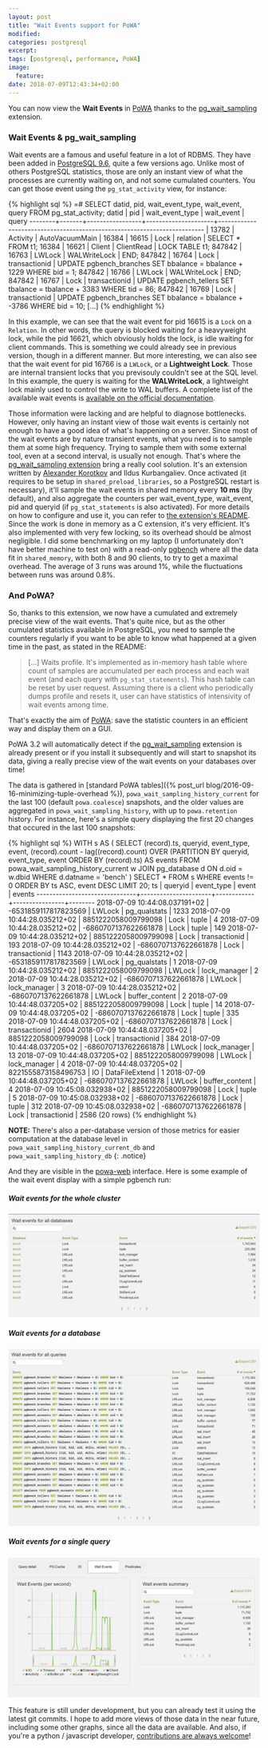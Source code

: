 ```yaml
---
layout: post
title: "Wait Events support for PoWA"
modified:
categories: postgresql
excerpt:
tags: [postgresql, performance, PoWA]
image:
  feature:
date: 2018-07-09T12:43:34+02:00
---
```


You can now view the **Wait Events** in [PoWA](http://powa.readthedocs.io/)
thanks to the
[pg\_wait\_sampling](https://github.com/postgrespro/pg_wait_sampling/)
extension.

### Wait Events & pg\_wait\_sampling

Wait events are a famous and useful feature in a lot of RDBMS.  They have been
added in [PostgreSQL
9.6](https://github.com/postgres/postgres/commit/53be0b1add7), quite a few
versions ago.  Unlike most of others PostgreSQL statistics, those are only an
instant view of what the processes are currently waiting on, and not some
cumulated counters.  You can get those event using the `pg_stat_activity` view,
for instance:

{% highlight sql %}
=# SELECT datid, pid, wait_event_type, wait_event, query FROM pg_stat_activity;
 datid  |  pid  | wait_event_type |     wait_event      |                                  query
--------+-------+-----------------+---------------------+-------------------------------------------------------------------------
 <NULL> | 13782 | Activity        | AutoVacuumMain      |
  16384 | 16615 | Lock            | relation            | SELECT * FROM t1;
  16384 | 16621 | Client          | ClientRead          | LOCK TABLE t1;
 847842 | 16763 | LWLock          | WALWriteLock        | END;
 847842 | 16764 | Lock            | transactionid       | UPDATE pgbench_branches SET bbalance = bbalance + 1229 WHERE bid = 1;
 847842 | 16766 | LWLock          | WALWriteLock        | END;
 847842 | 16767 | Lock            | transactionid       | UPDATE pgbench_tellers SET tbalance = tbalance + 3383 WHERE tid = 86;
 847842 | 16769 | Lock            | transactionid       | UPDATE pgbench_branches SET bbalance = bbalance + -3786 WHERE bid = 10;
[...]
{% endhighlight %}

In this example, we can see that the wait event for pid 16615 is a ``Lock`` on
a ``Relation``.  In other words, the query is blocked waiting for a heavyweight
lock, while the pid 16621, which obviously holds the lock, is idle waiting for
client commands.  This is something we could already see in previous version,
though in a different manner.  But more interesting, we can also see that the
wait event for pid 16766 is a ``LWLock``, or a **Lightweight Lock**.  Those are
internal transient locks that you previsouly couldn't see at the SQL level.  In
this example, the query is waiting for the **WALWriteLock**, a lightweight lock
mainly used to control the write to WAL buffers.  A complete list of the
available wait events is [available on the official
documentation](https://www.postgresql.org/docs/current/static/monitoring-stats.html#WAIT-EVENT-TABLE).

Those information were lacking and are helpful to diagnose bottlenecks.
However, only having an instant view of those wait events is certainly not
enough to have a good idea of what's happening on a server.  Since most of the
wait events are by nature transient events, what you need is to sample them at
some high frequency.  Trying to sample them with some external tool, even at a
second interval, is usually not enough.  That's where the [pg\_wait\_sampling
extension](https://github.com/postgrespro/pg_wait_sampling/) bring a really
cool solution.  It's an extension written by [Alexander
Korotkov](http://akorotkov.github.io/) and Ildus Kurbangaliev.  Once activated
(it requires to be setup in `shared_preload_libraries`, so a PostgreSQL restart
is necessary), it'll sample the wait events in shared memory every **10 ms**
(by default), and also aggregate the counters per wait\_event\_type,
wait\_event, pid and queryid (if `pg_stat_statements` is also activated).  For
more details on how to configure and use it, you can refer to [the extension's
README](https://github.com/postgrespro/pg_wait_sampling/blob/master/README.md).
Since the work is done in memory as a C extension, it's very efficient.  It's
also implemented with very few locking, so its overhead should be almost
negligible.  I did some benchmarking on my laptop (I unfortunately don't have
better machine to test on) with a read-only
[pgbench](https://www.postgresql.org/docs/current/static/pgbench.html) where
all the data fit in `shared_memory`, with both 8 and 90 clients, to try to get
a maximal overhead.  The average of 3 runs was around 1%, while the
fluctuations between runs was around 0.8%.

### And PoWA?

So, thanks to this extension, we now have a cumulated and extremely precise
view of the wait events.  That's quite nice, but as the other cumulated
statistics available in PostgreSQL, you need to sample the counters regularly
if you want to be able to know what happened at a given time in the past, as
stated in the README:

> [...]
> Waits profile.  It's implemented as in-memory hash table where count
> of samples are accumulated per each process and each wait event
> (and each query with `pg_stat_statements`).  This hash
> table can be reset by user request.  Assuming there is a client who
> periodically dumps profile and resets it, user can have statistics of
> intensivity of wait events among time.

That's exactly the aim of [PoWA](http://powa.readthedocs.io/): save the
statistic counters in an efficient way and display them on a GUI.

PoWA 3.2 will automatically detect if the
[pg\_wait\_sampling](https://github.com/postgrespro/pg_wait_sampling/)
extension is already present or if you install it subsequently and will start
to snapshot its data, giving a really precise view of the wait events on your
databases over time!

The data is gathered in [standard PoWA tables]({% post_url
blog/2016-09-16-minimizing-tuple-overhead %}), `powa_wait_sampling_history_current`
for the last 100 (default `powa.coalesce`) snapshots, and the older values are
aggregated in `powa_wait_sampling_history`, with up to `powa.retention`
history.  For instance, here's a simple query displaying the first 20 changes
that occured in the last 100 snapshots:

{% highlight sql %}
WITH s AS (
SELECT (record).ts, queryid, event_type, event,
(record).count - lag((record).count)
    OVER (PARTITION BY queryid, event_type, event ORDER BY (record).ts)
    AS events
FROM powa_wait_sampling_history_current w
JOIN pg_database d ON d.oid = w.dbid
WHERE d.datname = 'bench'
)
SELECT *
FROM s
WHERE events != 0
ORDER BY ts ASC, event DESC
LIMIT 20;
              ts               |       queryid        | event_type |     event      | events
-------------------------------+----------------------+------------+----------------+--------
 2018-07-09 10:44:08.037191+02 | -6531859117817823569 | LWLock     | pg_qualstats   |   1233
 2018-07-09 10:44:28.035212+02 |  8851222058009799098 | Lock       | tuple          |      4
 2018-07-09 10:44:28.035212+02 | -6860707137622661878 | Lock       | tuple          |    149
 2018-07-09 10:44:28.035212+02 |  8851222058009799098 | Lock       | transactionid  |    193
 2018-07-09 10:44:28.035212+02 | -6860707137622661878 | Lock       | transactionid  |   1143
 2018-07-09 10:44:28.035212+02 | -6531859117817823569 | LWLock     | pg_qualstats   |      1
 2018-07-09 10:44:28.035212+02 |  8851222058009799098 | LWLock     | lock_manager   |      2
 2018-07-09 10:44:28.035212+02 | -6860707137622661878 | LWLock     | lock_manager   |      3
 2018-07-09 10:44:28.035212+02 | -6860707137622661878 | LWLock     | buffer_content |      2
 2018-07-09 10:44:48.037205+02 |  8851222058009799098 | Lock       | tuple          |     14
 2018-07-09 10:44:48.037205+02 | -6860707137622661878 | Lock       | tuple          |    335
 2018-07-09 10:44:48.037205+02 | -6860707137622661878 | Lock       | transactionid  |   2604
 2018-07-09 10:44:48.037205+02 |  8851222058009799098 | Lock       | transactionid  |    384
 2018-07-09 10:44:48.037205+02 | -6860707137622661878 | LWLock     | lock_manager   |     13
 2018-07-09 10:44:48.037205+02 |  8851222058009799098 | LWLock     | lock_manager   |      4
 2018-07-09 10:44:48.037205+02 |  8221555873158496753 | IO         | DataFileExtend |      1
 2018-07-09 10:44:48.037205+02 | -6860707137622661878 | LWLock     | buffer_content |      4
 2018-07-09 10:45:08.032938+02 |  8851222058009799098 | Lock       | tuple          |      5
 2018-07-09 10:45:08.032938+02 | -6860707137622661878 | Lock       | tuple          |    312
 2018-07-09 10:45:08.032938+02 | -6860707137622661878 | Lock       | transactionid  |   2586
(20 rows)
{% endhighlight %}

**NOTE:** There's also a per-database version of those metrics for easier
computation at the database level in `powa_wait_sampling_history_current_db`
and `powa_wait_sampling_history_db`
{: .notice}

And they are visible in the [powa-web](https://pypi.org/project/powa-web/)
interface.  Here is some example of the wait event display with a simple
pgbench run:


##### Wait events for the whole cluster

[![Wait events for the whole cluster](/images/powa_waits_overview.png)](/images/powa_waits_overview.png)

##### Wait events for a database

[![Wait events for a database](/images/powa_waits_db.png)](/images/powa_waits_db.png)

##### Wait events for a single query

[![Wait events for a single query](/images/powa_waits_query.png)](/images/powa_waits_query.png)

<div class="gallery">
</div>

This feature is still under development, but you can already test it using the
latest git commits.  I hope to add more views of those data in the near future,
including some other graphs, since all the data are available.  And also, if
you're a python / javascript developer, [contributions are always
welcome](https://github.com/powa-team/powa-web)!

